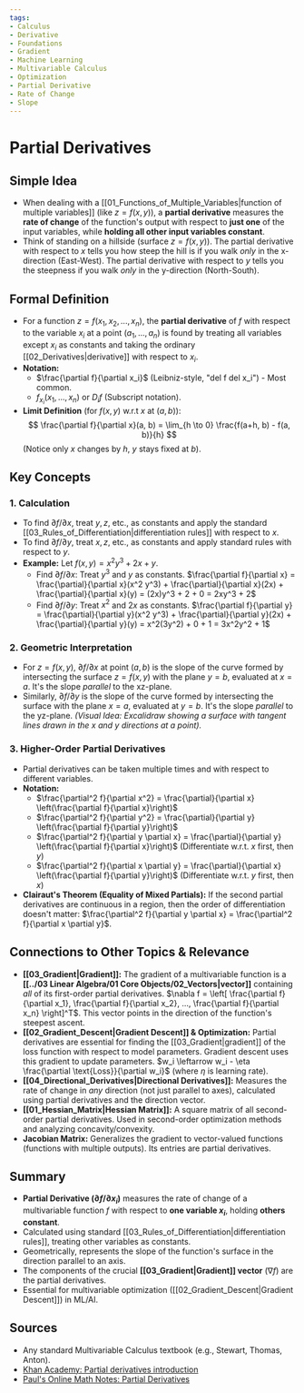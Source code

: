 ```yaml
---
tags:
- Calculus
- Derivative
- Foundations
- Gradient
- Machine Learning
- Multivariable Calculus
- Optimization
- Partial Derivative
- Rate of Change
- Slope
---
```


# Partial Derivatives

## Simple Idea
*   When dealing with a [[01_Functions_of_Multiple_Variables|function of multiple variables]] (like $z = f(x, y)$), a **partial derivative** measures the **rate of change** of the function's output with respect to **just one** of the input variables, while **holding all other input variables constant**.
*   Think of standing on a hillside (surface $z=f(x,y)$). The partial derivative with respect to $x$ tells you how steep the hill is if you walk *only* in the x-direction (East-West). The partial derivative with respect to $y$ tells you the steepness if you walk *only* in the y-direction (North-South).

## Formal Definition
*   For a function $z = f(x_1, x_2, ..., x_n)$, the **partial derivative** of $f$ with respect to the variable $x_i$ at a point $(a_1, ..., a_n)$ is found by treating all variables except $x_i$ as constants and taking the ordinary [[02_Derivatives|derivative]] with respect to $x_i$.
*   **Notation:**
    *   $\frac{\partial f}{\partial x_i}$ (Leibniz-style, "del f del x_i") - Most common.
    *   $f_{x_i}(x_1, ..., x_n)$ or $D_i f$ (Subscript notation).
*   **Limit Definition** (for $f(x, y)$ w.r.t $x$ at $(a, b)$):
    $$ \frac{\partial f}{\partial x}(a, b) = \lim_{h \to 0} \frac{f(a+h, b) - f(a, b)}{h} $$
    (Notice only $x$ changes by $h$, $y$ stays fixed at $b$).

## Key Concepts

### 1. Calculation
*   To find $\partial f / \partial x$, treat $y, z$, etc., as constants and apply the standard [[03_Rules_of_Differentiation|differentiation rules]] with respect to $x$.
*   To find $\partial f / \partial y$, treat $x, z$, etc., as constants and apply standard rules with respect to $y$.
*   **Example:** Let $f(x, y) = x^2 y^3 + 2x + y$.
    *   Find $\partial f / \partial x$: Treat $y^3$ and $y$ as constants.
        $\frac{\partial f}{\partial x} = \frac{\partial}{\partial x}(x^2 y^3) + \frac{\partial}{\partial x}(2x) + \frac{\partial}{\partial x}(y) = (2x)y^3 + 2 + 0 = 2xy^3 + 2$
    *   Find $\partial f / \partial y$: Treat $x^2$ and $2x$ as constants.
        $\frac{\partial f}{\partial y} = \frac{\partial}{\partial y}(x^2 y^3) + \frac{\partial}{\partial y}(2x) + \frac{\partial}{\partial y}(y) = x^2(3y^2) + 0 + 1 = 3x^2y^2 + 1$

### 2. Geometric Interpretation
*   For $z = f(x, y)$, $\partial f / \partial x$ at point $(a, b)$ is the slope of the curve formed by intersecting the surface $z=f(x,y)$ with the plane $y=b$, evaluated at $x=a$. It's the slope *parallel* to the xz-plane.
*   Similarly, $\partial f / \partial y$ is the slope of the curve formed by intersecting the surface with the plane $x=a$, evaluated at $y=b$. It's the slope *parallel* to the yz-plane.
    *(Visual Idea: Excalidraw showing a surface with tangent lines drawn in the x and y directions at a point).*

### 3. Higher-Order Partial Derivatives
*   Partial derivatives can be taken multiple times and with respect to different variables.
*   **Notation:**
    *   $\frac{\partial^2 f}{\partial x^2} = \frac{\partial}{\partial x} \left(\frac{\partial f}{\partial x}\right)$
    *   $\frac{\partial^2 f}{\partial y^2} = \frac{\partial}{\partial y} \left(\frac{\partial f}{\partial y}\right)$
    *   $\frac{\partial^2 f}{\partial y \partial x} = \frac{\partial}{\partial y} \left(\frac{\partial f}{\partial x}\right)$ (Differentiate w.r.t. $x$ first, then $y$)
    *   $\frac{\partial^2 f}{\partial x \partial y} = \frac{\partial}{\partial x} \left(\frac{\partial f}{\partial y}\right)$ (Differentiate w.r.t. $y$ first, then $x$)
*   **Clairaut's Theorem (Equality of Mixed Partials):** If the second partial derivatives are continuous in a region, then the order of differentiation doesn't matter: $\frac{\partial^2 f}{\partial y \partial x} = \frac{\partial^2 f}{\partial x \partial y}$.

## Connections to Other Topics & Relevance
*   **[[03_Gradient|Gradient]]:** The gradient of a multivariable function is a **[[../03 Linear Algebra/01 Core Objects/02_Vectors|vector]]** containing *all* of its first-order partial derivatives. $\nabla f = \left[ \frac{\partial f}{\partial x_1}, \frac{\partial f}{\partial x_2}, ..., \frac{\partial f}{\partial x_n} \right]^T$. This vector points in the direction of the function's steepest ascent.
*   **[[02_Gradient_Descent|Gradient Descent]] & Optimization:** Partial derivatives are essential for finding the [[03_Gradient|gradient]] of the loss function with respect to model parameters. Gradient descent uses this gradient to update parameters. $w_i \leftarrow w_i - \eta \frac{\partial \text{Loss}}{\partial w_i}$ (where $\eta$ is learning rate).
*   **[[04_Directional_Derivatives|Directional Derivatives]]:** Measures the rate of change in *any* direction (not just parallel to axes), calculated using partial derivatives and the direction vector.
*   **[[01_Hessian_Matrix|Hessian Matrix]]:** A square matrix of all second-order partial derivatives. Used in second-order optimization methods and analyzing concavity/convexity.
*   **Jacobian Matrix:** Generalizes the gradient to vector-valued functions (functions with multiple outputs). Its entries are partial derivatives.

## Summary
*   **Partial Derivative ($\partial f / \partial x_i$)** measures the rate of change of a multivariable function $f$ with respect to **one variable $x_i$**, holding **others constant**.
*   Calculated using standard [[03_Rules_of_Differentiation|differentiation rules]], treating other variables as constants.
*   Geometrically, represents the slope of the function's surface in the direction parallel to an axis.
*   The components of the crucial **[[03_Gradient|Gradient]] vector** ($\nabla f$) are the partial derivatives.
*   Essential for multivariable optimization ([[02_Gradient_Descent|Gradient Descent]]) in ML/AI.

## Sources
*   Any standard Multivariable Calculus textbook (e.g., Stewart, Thomas, Anton).
*   [Khan Academy: Partial derivatives introduction](https://www.khanacademy.org/math/multivariable-calculus/multivariable-derivatives/partial-derivative-and-gradient-articles/a/introduction-to-partial-derivatives)
*   [Paul's Online Math Notes: Partial Derivatives](https://tutorial.math.lamar.edu/Classes/CalcIII/PartialDerivs.aspx)